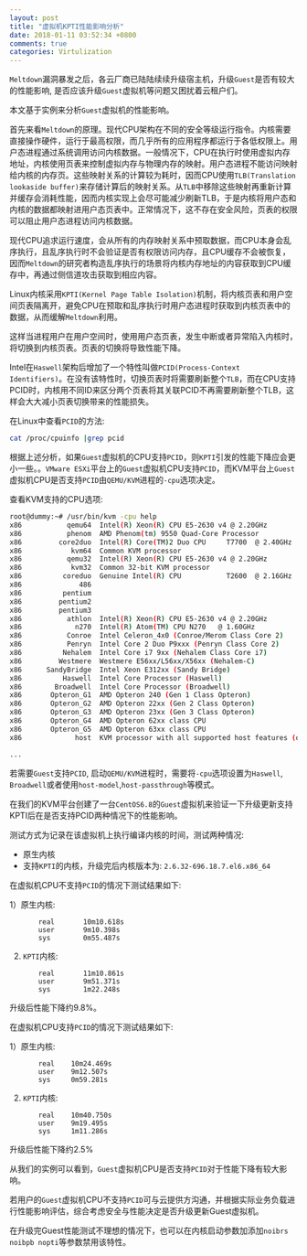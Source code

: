 ```yaml
---
layout: post
title: "虚拟机KPTI性能影响分析"
date: 2018-01-11 03:52:34 +0800
comments: true
categories: Virtulization
---
```

`Meltdown`漏洞暴发之后，各云厂商已陆陆续续升级宿主机，升级`Guest`是否有较大的性能影响, 是否应该升级`Guest`虚拟机等问题又困扰着云租户们。

本文基于实例来分析`Guest`虚拟机的性能影响。

首先来看`Meltdown`的原理。现代CPU架构在不同的安全等级运行指令。内核需要直接操作硬件，运行于最高权限，而几乎所有的应用程序都运行于各低权限上。用户态进程通过系统调用访问内核数据。一般情况下，CPU在执行时使用虚拟内存地址，内核使用页表来控制虚拟内存与物理内存的映射。用户态进程不能访问映射给内核的内存页。这些映射关系的计算较为耗时，因而CPU使用`TLB(Translation lookaside buffer)`来存储计算后的映射关系。从`TLB`中移除这些映射再重新计算并缓存会消耗性能，因而内核实现上会尽可能减少刷新TLB，于是内核将用户态和内核的数据都映射进用户态页表中。正常情况下，这不存在安全风险，页表的权限可以阻止用户态进程访问内核数据。

<!--more-->

现代CPU追求运行速度，会从所有的内存映射关系中预取数据，而CPU本身会乱序执行，且乱序执行时不会验证是否有权限访问内存，且CPU缓存不会被恢复，因而`Meltdown`的研究者构造乱序执行的场景将内核内存地址的内容获取到CPU缓存中，再通过侧信道攻击获取到相应内容。

Linux内核采用`KPTI(Kernel Page Table Isolation)`机制，将内核页表和用户空间页表隔离开，避免CPU在预取和乱序执行时用户态进程时获取到内核页表中的数据，从而缓解`Meltdown`利用。

这样当进程用户在用户空间时，使用用户态页表，发生中断或者异常陷入内核时，将切换到内核页表。页表的切换将导致性能下降。

Intel在`Haswell`架构后增加了一个特性叫做`PCID(Process-Context Identifiers)`。在没有该特性时，切换页表时将需要刷新整个`TLB`，而在CPU支持PCID时，内核用不同ID来区分两个页表将其关联PCID不再需要刷新整个TLB，这样会大大减小页表切换带来的性能损失。

在Linux中查看`PCID`的方法:
```bash
cat /proc/cpuinfo |grep pcid
```
根据上述分析，如果`Guest`虚拟机的CPU支持`PCID`，则`KPTI`引发的性能下降应会更小一些。。`VMware ESXi`平台上的`Guest`虚拟机CPU支持`PCID`，而KVM平台上`Guest`虚拟机CPU是否支持`PCID`由`QEMU/KVM`进程的`-cpu`选项决定。

查看KVM支持的CPU选项:
```bash
root@dummy:~# /usr/bin/kvm -cpu help
x86           qemu64  Intel(R) Xeon(R) CPU E5-2630 v4 @ 2.20GHz
x86           phenom  AMD Phenom(tm) 9550 Quad-Core Processor
x86         core2duo  Intel(R) Core(TM)2 Duo CPU     T7700  @ 2.40GHz
x86            kvm64  Common KVM processor
x86           qemu32  Intel(R) Xeon(R) CPU E5-2630 v4 @ 2.20GHz
x86            kvm32  Common 32-bit KVM processor
x86          coreduo  Genuine Intel(R) CPU           T2600  @ 2.16GHz
x86              486
x86          pentium
x86         pentium2
x86         pentium3
x86           athlon  Intel(R) Xeon(R) CPU E5-2630 v4 @ 2.20GHz
x86             n270  Intel(R) Atom(TM) CPU N270   @ 1.60GHz
x86           Conroe  Intel Celeron_4x0 (Conroe/Merom Class Core 2)
x86           Penryn  Intel Core 2 Duo P9xxx (Penryn Class Core 2)
x86          Nehalem  Intel Core i7 9xx (Nehalem Class Core i7)
x86         Westmere  Westmere E56xx/L56xx/X56xx (Nehalem-C)
x86      SandyBridge  Intel Xeon E312xx (Sandy Bridge)
x86          Haswell  Intel Core Processor (Haswell)
x86        Broadwell  Intel Core Processor (Broadwell)
x86       Opteron_G1  AMD Opteron 240 (Gen 1 Class Opteron)
x86       Opteron_G2  AMD Opteron 22xx (Gen 2 Class Opteron)
x86       Opteron_G3  AMD Opteron 23xx (Gen 3 Class Opteron)
x86       Opteron_G4  AMD Opteron 62xx class CPU
x86       Opteron_G5  AMD Opteron 63xx class CPU
x86             host  KVM processor with all supported host features (only available in KVM mode)

...
```

若需要`Guest`支持`PCID`, 启动`QEMU/KVM`进程时，需要将`-cpu`选项设置为`Haswell`, `Broadwell`或者使用`host-model`,`host-passthrough`等模式。


在我们的KVM平台创建了一台`CentOS6.8`的`Guest`虚拟机来验证一下升级更新支持KPTI后在是否支持PCID两种情况下的性能影响。

测试方式为记录在该虚拟机上执行编译内核的时间，测试两种情况:

* 原生内核
* 支持`KPTI`的内核，升级完后内核版本为: `2.6.32-696.18.7.el6.x86_64`

在虚拟机CPU不支持`PCID`的情况下测试结果如下:

1）原生内核:
```plain
       real       10m10.618s
       user       9m10.398s
       sys        0m55.487s
```

2) `KPTI`内核:
```plain
       real       11m10.861s
       user       9m51.371s
       sys        1m22.248s
```
升级后性能下降约9.8%。

在虚拟机CPU支持`PCID`的情况下测试结果如下:

1）原生内核:
```plain
       real    10m24.469s
       user    9m12.507s
       sys     0m59.281s
```

2) `KPTI`内核:
```plain
       real    10m40.750s
       user    9m19.495s
       sys     1m11.286s
```

升级后性能下降约2.5%


从我们的实例可以看到，`Guest`虚拟机CPU是否支持`PCID`对于性能下降有较大影响。

若用户的`Guest`虚拟机CPU不支持`PCID`可与云提供方沟通，并根据实际业务负载进行性能影响评估，综合考虑安全与性能决定是否升级更新Guest虚拟机。

在升级完Guest性能测试不理想的情况下，也可以在内核启动参数加添加`noibrs noibpb nopti`等参数禁用该特性。
